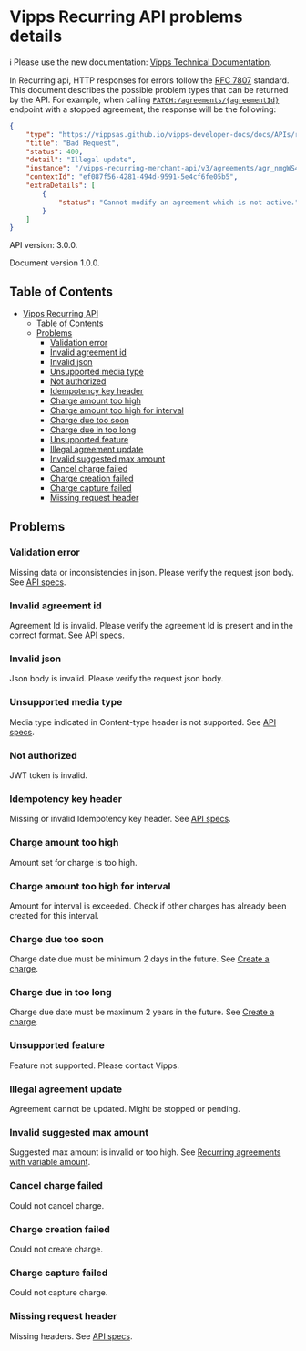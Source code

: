 <!-- START_METADATA
---
title: Problem types
sidebar_position: 90
pagination_next: null
---
END_METADATA -->

# Vipps Recurring API problems details

<!-- START_COMMENT -->

ℹ️ Please use the new documentation:
[Vipps Technical Documentation](https://vippsas.github.io/vipps-developer-docs/).

<!-- END_COMMENT -->

In Recurring api, HTTP responses for errors follow the [RFC 7807](https://www.rfc-editor.org/rfc/rfc7807) standard.
This document describes the possible problem types that can be returned by the API. 
For example, when calling [`PATCH:/agreements/{agreementId}`][update-agreement-patch-endpoint] endpoint with a stopped agreement, 
the response will be the following:

```json
{
    "type": "https://vippsas.github.io/vipps-developer-docs/docs/APIs/recurring-api/vipps-recurring-api-problems#illegal-agreement-update",
    "title": "Bad Request",
    "status": 400,
    "detail": "Illegal update",
    "instance": "/vipps-recurring-merchant-api/v3/agreements/agr_nmgWS4e",
    "contextId": "ef087f56-4281-494d-9591-5e4cf6fe05b5",
    "extraDetails": [
        {
            "status": "Cannot modify an agreement which is not active."
        }
    ]
}
```


API version: 3.0.0.

Document version 1.0.0.

<!-- START_TOC -->

## Table of Contents

- [Vipps Recurring API](#vipps-recurring-api-problems)
  - [Table of Contents](#table-of-contents)
  - [Problems](#problems)
    - [Validation error](#validation-error)
    - [Invalid agreement id](#invalid-agreement-id)
    - [Invalid json](#invalid-json)
    - [Unsupported media type](#unsupported-media-type)
    - [Not authorized](#not-authorized)
    - [Idempotency key header](#idempotency-key-header)
    - [Charge amount too high](#charge-amount-too-high)
    - [Charge amount too high for interval](#charge-amount-too-high-for-interval)
    - [Charge due too soon](#charge-due-too-soon)
    - [Charge due in too long](#charge-due-in-too-long)
    - [Unsupported feature](#unsupported-feature)
    - [Illegal agreement update](#illegal-agreement-update)
    - [Invalid suggested max amount](#invalid-suggested-max-amount)
    - [Cancel charge failed](#cancel-charge-failed)
    - [Charge creation failed](#charge-creation-failed)
    - [Charge capture failed](#charge-capture-failed)
    - [Missing request header](#missing-request-header)


<!-- END_TOC -->

## Problems

### Validation error
Missing data or inconsistencies in json. Please verify the request json body.
See [API specs](https://vippsas.github.io/vipps-developer-docs/api/recurring).

### Invalid agreement id
Agreement Id is invalid. Please verify the agreement Id is present and in the correct format. 
See [API specs](https://vippsas.github.io/vipps-developer-docs/api/recurring).

### Invalid json
Json body is invalid. Please verify the request json body.

### Unsupported media type
Media type indicated in Content-type header is not supported.
See [API specs](https://vippsas.github.io/vipps-developer-docs/api/recurring).

### Not authorized
JWT token is invalid.

### Idempotency key header
Missing or invalid Idempotency key header.
See [API specs](https://vippsas.github.io/vipps-developer-docs/api/recurring).

### Charge amount too high
Amount set for charge is too high.

### Charge amount too high for interval
Amount for interval is exceeded. Check if other charges has already been created for this interval. 

### Charge due too soon
Charge date due must be minimum 2 days in the future.
See [Create a charge](https://vippsas.github.io/vipps-developer-docs/docs/APIs/recurring-api/vipps-recurring-api#create-a-charge).

### Charge due in too long
Charge due date must be maximum 2 years in the future.
See [Create a charge](https://vippsas.github.io/vipps-developer-docs/docs/APIs/recurring-api/vipps-recurring-api#create-a-charge).

### Unsupported feature
Feature not supported. Please contact Vipps.

### Illegal agreement update
Agreement cannot be updated. Might be stopped or pending.

### Invalid suggested max amount
Suggested max amount is invalid or too high. 
See [Recurring agreements with variable amount](https://vippsas.github.io/vipps-developer-docs/docs/APIs/recurring-api/vipps-recurring-api#recurring-agreements-with-variable-amount).

### Cancel charge failed
Could not cancel charge.

### Charge creation failed
Could not create charge.

### Charge capture failed
Could not capture charge.

### Missing request header
Missing headers. See [API specs](https://vippsas.github.io/vipps-developer-docs/api/recurring).


[update-agreement-patch-endpoint]: https://vippsas.github.io/vipps-developer-docs/api/recurring#tag/Agreement-v3-endpoints/operation/UpdateAgreementPatchV3
